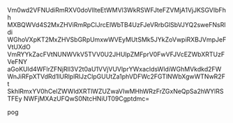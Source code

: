 Vm0wd2VFNUdiRmRXV0doVllteEtWMVl3WkRSWFJteFZVMjA1VjJKSGVIbFhh
MXBQWVd4S2MxZHViRmRpClJrcElWbTB4UzFJeVRrbGlSbVJYQ2sweFNsRldi
WGhoVXpKT2MxZHVSbGRpUmxwWVEyMUtSMk5JYkZoVwpiRXBJVmpJeFVtUXdO
VmRYYkZacFVtNUNWVkV5TVV0U2JHUlpZMFprV0FwVFJVcEZWbXRTUzFVeFNY
aGoKUld4WFlrZFNjRll3V2t0aU1VVjVUVlprYWxacldsWldiWGhMVkdkd2FW
WnJiRFpXTVdRd1lURlplRlJzClpGUUtZa1phVDFWc2FGTlNWbXgwWTNwR2Ft
SkhlRmxYV0hCelZWWldXRTlWZUZwaVIwMHhWRzFrZGxNeQpSa2hWYlRSTFEy
NWFjMXAzUFQwS0NtcHNiUT09Cgptdmc=

pog
